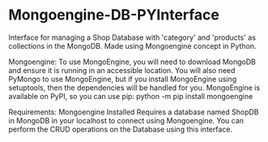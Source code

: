 # Mongoengine-DB-PYInterface
Interface for managing a Shop Database with 'category' and 'products' as collections in the MongoDB. Made using Mongoengine concept in Python.

Mongoengine:
To use MongoEngine, you will need to download MongoDB and ensure it is running in an accessible location. You will also need PyMongo to use MongoEngine, but if you install MongoEngine using setuptools, then the dependencies will be handled for you.
MongoEngine is available on PyPI, so you can use pip:
python -m pip install mongoengine

Requirements:
Mongoengine Installed
Requires a database named ShopDB in MongoDB in your localhost to connect using Mongoengine.
You can perform the CRUD operations on the Database using this interface.
